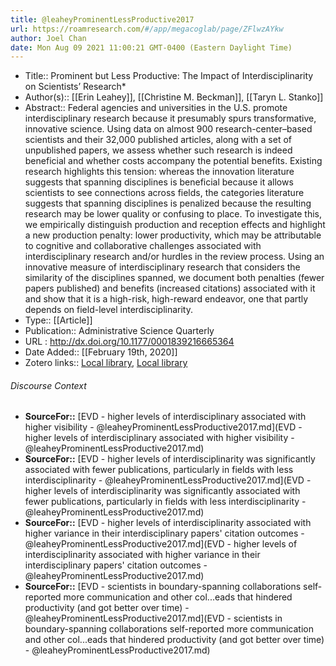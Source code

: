 ```yaml
---
title: @leaheyProminentLessProductive2017
url: https://roamresearch.com/#/app/megacoglab/page/ZFlwzAYkw
author: Joel Chan
date: Mon Aug 09 2021 11:00:21 GMT-0400 (Eastern Daylight Time)
---
```


- Title:: Prominent but Less Productive: The Impact of Interdisciplinarity on Scientists’ Research*
- Author(s):: [[Erin Leahey]], [[Christine M. Beckman]], [[Taryn L. Stanko]]
- Abstract:: Federal agencies and universities in the U.S. promote interdisciplinary research because it presumably spurs transformative, innovative science. Using data on almost 900 research-center–based scientists and their 32,000 published articles, along with a set of unpublished papers, we assess whether such research is indeed beneficial and whether costs accompany the potential benefits. Existing research highlights this tension: whereas the innovation literature suggests that spanning disciplines is beneficial because it allows scientists to see connections across fields, the categories literature suggests that spanning disciplines is penalized because the resulting research may be lower quality or confusing to place. To investigate this, we empirically distinguish production and reception effects and highlight a new production penalty: lower productivity, which may be attributable to cognitive and collaborative challenges associated with interdisciplinary research and/or hurdles in the review process. Using an innovative measure of interdisciplinary research that considers the similarity of the disciplines spanned, we document both penalties (fewer papers published) and benefits (increased citations) associated with it and show that it is a high-risk, high-reward endeavor, one that partly depends on field-level interdisciplinarity.
- Type:: [[Article]]
- Publication:: Administrative Science Quarterly
- URL : http://dx.doi.org/10.1177/0001839216665364
- Date Added:: [[February 19th, 2020]]
- Zotero links:: [Local library](zotero://select/groups/2451508/items/GEPW9DVQ), [Local library](https://www.zotero.org/groups/2451508/items/GEPW9DVQ)

###### Discourse Context

- **SourceFor::** [EVD - higher levels of interdisciplinary associated with higher visibility - @leaheyProminentLessProductive2017.md](EVD - higher levels of interdisciplinary associated with higher visibility - @leaheyProminentLessProductive2017.md)
- **SourceFor::** [EVD - higher levels of interdisciplinarity was significantly associated with fewer publications, particularly in fields with less interdisciplinarity - @leaheyProminentLessProductive2017.md](EVD - higher levels of interdisciplinarity was significantly associated with fewer publications, particularly in fields with less interdisciplinarity - @leaheyProminentLessProductive2017.md)
- **SourceFor::** [EVD - higher levels of interdisciplinarity associated with higher variance in their interdisciplinary papers' citation outcomes - @leaheyProminentLessProductive2017.md](EVD - higher levels of interdisciplinarity associated with higher variance in their interdisciplinary papers' citation outcomes - @leaheyProminentLessProductive2017.md)
- **SourceFor::** [EVD - scientists in boundary-spanning collaborations self-reported more communication and other col...eads that hindered productivity (and got better over time) - @leaheyProminentLessProductive2017.md](EVD - scientists in boundary-spanning collaborations self-reported more communication and other col...eads that hindered productivity (and got better over time) - @leaheyProminentLessProductive2017.md)

